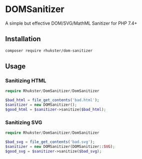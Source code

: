 # DOMSanitizer

A simple but effective DOM/SVG/MathML Sanitizer for PHP 7.4+

## Installation

```sh
composer require rhukster/dom-sanitizer
```

## Usage

### Sanitizing HTML

```php
require Rhukster/DomSanitizer/DomSanitizer

$bad_html = file_get_contents('bad.html');
$sanitizer = new DOMSanitizer();
$good_html = $sanitizer->sanitize($bad_html);
```

### Sanitizing SVG

```php
require Rhukster/DomSanitizer/DomSanitizer

$bad_svg = file_get_contents('bad.svg');
$sanitizer = new DOMSanitizer(DOMSanitizer::SVG);
$good_svg = $sanitizer->sanitize($bad_svg);
```